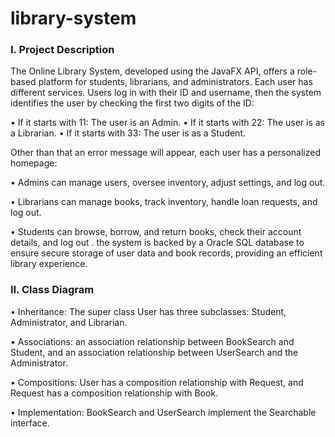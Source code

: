 # library-system

<h3 align="left">I. Project Description</h3>
The Online Library System, developed using the JavaFX API, offers a role-based platform for students, librarians, and administrators. Each user has different services. Users log in with their ID and username, then the system identifies the user by checking the first two digits of the ID: 

• If it starts with 11: The user is an Admin.
• If it starts with 22: The user is as a Librarian.
• If it starts with 33: The user is as a Student. 

Other than that an error message will appear, each user has a personalized homepage:

• Admins can manage users, oversee inventory, adjust settings, and log out. 

• Librarians can manage books, track inventory, handle loan requests, and log out.

• Students can browse, borrow, and return books, check their account details, and log out
. 
the system is backed by a Oracle SQL database to ensure secure storage of user data and book 
records, providing an efficient library experience.

<h3 align="left">II. Class Diagram</h3>
• Inheritance: The super class User has three subclasses: Student, Administrator, and Librarian. 

• Associations: an association relationship between BookSearch and Student, and an association relationship between UserSearch and the Administrator. 

• Compositions: User has a composition relationship with Request, and Request has a composition relationship with Book. 

• Implementation: BookSearch and UserSearch implement the Searchable interface.

